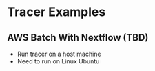 # Tracer Examples

## AWS Batch With Nextflow (TBD)
- Run tracer on a host machine 
- Need to run on Linux Ubuntu 